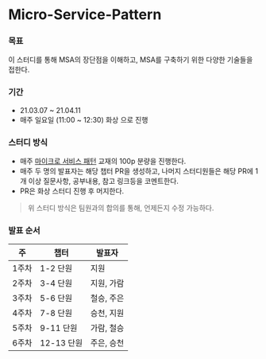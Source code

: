 # Micro-Service-Pattern
### 목표
이 스터디를 통해 MSA의 장단점을 이해하고, MSA를 구축하기 위한 다양한 기술들을 접한다.

### 기간
- 21.03.07 ~ 21.04.11 
- 매주 일요일 (11:00 ~ 12:30) 화상 으로 진행

### 스터디 방식
- 매주 [마이크로 서비스 패턴](http://m.yes24.com/goods/detail/86542732) 교재의 100p 분량을 진행한다.
- 매주 두 명의 발표자는 해당 챕터 PR을 생성하고, 나머지 스터디원들은 해당 PR에 1개 이상 질문사항, 공부내용, 참고 링크등을 코멘트한다. 
- PR은 화상 스터디 진행 후 머지한다.

> 위 스터디 방식은 팀원과의 합의를 통해, 언제든지 수정 가능하다.

### 발표 순서
| 주    | 챕터       | 발표자     |
| ----- | ---------- | ---------- |
| 1주차 | 1-2 단원   | 지원       |
| 2주차 | 3-4 단원   | 지원, 가람 |
| 3주차 | 5-6 단원   | 철승, 주은 |
| 4주차 | 7-8 단원   | 승천, 지원 |
| 5주차 | 9-11 단원  | 가람, 철승 |
| 6주차 | 12-13 단원 | 주은, 승천 |